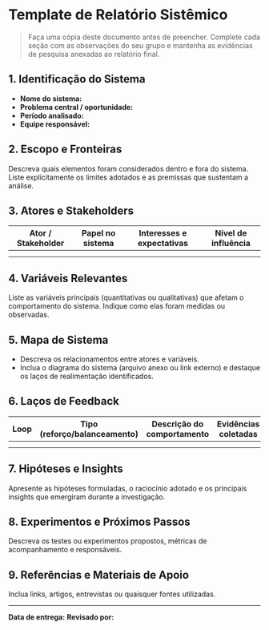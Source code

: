 # Template de Relatório Sistêmico

> Faça uma cópia deste documento antes de preencher. Complete cada seção com as observações do seu grupo e mantenha as evidências de pesquisa anexadas ao relatório final.

## 1. Identificação do Sistema

- **Nome do sistema:**
- **Problema central / oportunidade:**
- **Período analisado:**
- **Equipe responsável:**

## 2. Escopo e Fronteiras

Descreva quais elementos foram considerados dentro e fora do sistema. Liste explicitamente os limites adotados e as premissas que sustentam a análise.

## 3. Atores e Stakeholders

| Ator / Stakeholder | Papel no sistema | Interesses e expectativas | Nível de influência |
| ------------------ | ---------------- | ------------------------- | ------------------- |
|                    |                  |                           |                     |
|                    |                  |                           |                     |

## 4. Variáveis Relevantes

Liste as variáveis principais (quantitativas ou qualitativas) que afetam o comportamento do sistema. Indique como elas foram medidas ou observadas.

## 5. Mapa de Sistema

- Descreva os relacionamentos entre atores e variáveis.
- Inclua o diagrama do sistema (arquivo anexo ou link externo) e destaque os laços de realimentação identificados.

## 6. Laços de Feedback

| Loop | Tipo (reforço/balanceamento) | Descrição do comportamento | Evidências coletadas |
| ---- | ---------------------------- | -------------------------- | -------------------- |
|      |                              |                            |                      |
|      |                              |                            |                      |

## 7. Hipóteses e Insights

Apresente as hipóteses formuladas, o raciocínio adotado e os principais insights que emergiram durante a investigação.

## 8. Experimentos e Próximos Passos

Descreva os testes ou experimentos propostos, métricas de acompanhamento e responsáveis.

## 9. Referências e Materiais de Apoio

Inclua links, artigos, entrevistas ou quaisquer fontes utilizadas.

---

**Data de entrega:**
**Revisado por:**
